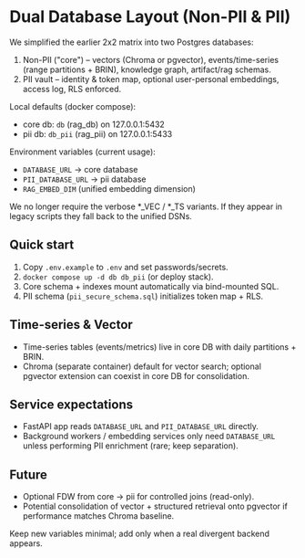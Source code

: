 # Dual Database Layout (Non-PII & PII)

We simplified the earlier 2x2 matrix into two Postgres databases:

1. Non-PII ("core") – vectors (Chroma or pgvector), events/time-series (range partitions + BRIN), knowledge graph, artifact/rag schemas.
2. PII vault – identity & token map, optional user-personal embeddings, access log, RLS enforced.

Local defaults (docker compose):
- core db: `db` (rag_db) on 127.0.0.1:5432
- pii db: `db_pii` (rag_pii) on 127.0.0.1:5433

Environment variables (current usage):
- `DATABASE_URL` → core database
- `PII_DATABASE_URL` → pii database
- `RAG_EMBED_DIM` (unified embedding dimension)

We no longer require the verbose *_VEC / *_TS variants. If they appear in legacy scripts they fall back to the unified DSNs.

## Quick start

1. Copy `.env.example` to `.env` and set passwords/secrets.
2. `docker compose up -d db db_pii` (or deploy stack).
3. Core schema + indexes mount automatically via bind-mounted SQL.
4. PII schema (`pii_secure_schema.sql`) initializes token map + RLS.

## Time-series & Vector

- Time-series tables (events/metrics) live in core DB with daily partitions + BRIN.
- Chroma (separate container) default for vector search; optional pgvector extension can coexist in core DB for consolidation.

## Service expectations

- FastAPI app reads `DATABASE_URL` and `PII_DATABASE_URL` directly.
- Background workers / embedding services only need `DATABASE_URL` unless performing PII enrichment (rare; keep separation).

## Future

- Optional FDW from core → pii for controlled joins (read-only).
- Potential consolidation of vector + structured retrieval onto pgvector if performance matches Chroma baseline.

Keep new variables minimal; add only when a real divergent backend appears.
